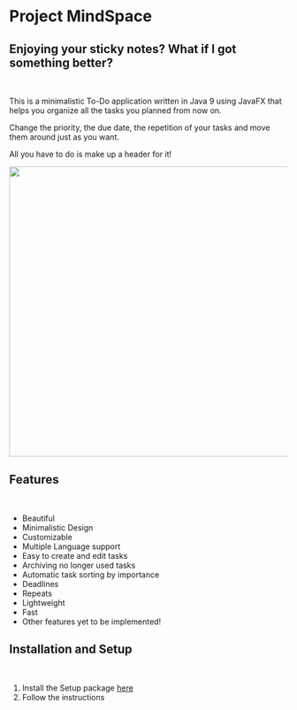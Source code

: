 # Project MindSpace

## Enjoying your sticky notes? What if I got something better?
<br/>

This is a minimalistic To-Do application written in Java 9 using JavaFX that helps you organize all the tasks you planned from now on.

Change the priority, the due date, the repetition of your tasks and move them around just as you want.

All you have to do is make up a header for it!

<img src="https://i.imgur.com/o2QigZz.png" width="990" height="525">

<br/>

## Features
<br/>

- Beautiful
- Minimalistic Design
- Customizable
- Multiple Language support
- Easy to create and edit tasks
- Archiving no longer used tasks
- Automatic task sorting by importance
- Deadlines
- Repeats
- Lightweight
- Fast
- Other features yet to be implemented!

## Installation and Setup
<br/>

1. Install the Setup package [here](https://drive.google.com/uc?export=download&id=1lY7VcFQlnk5N9OOmBUp4g7T3cOgL5vsx)
2. Follow the instructions
